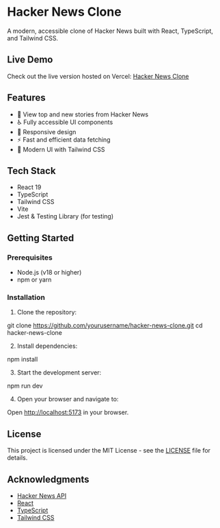 # Hacker News Clone

A modern, accessible clone of Hacker News built with React, TypeScript, and Tailwind CSS.

## Live Demo 

Check out the live version hosted on Vercel: [Hacker News Clone](https://hn-mike-lynagh.vercel.app/)

## Features

- 📰 View top and new stories from Hacker News
- ♿ Fully accessible UI components
- 📱 Responsive design
- ⚡ Fast and efficient data fetching
- 🎨 Modern UI with Tailwind CSS

## Tech Stack

- React 19
- TypeScript
- Tailwind CSS
- Vite
- Jest & Testing Library (for testing)

## Getting Started

### Prerequisites

- Node.js (v18 or higher)
- npm or yarn

### Installation

1. Clone the repository:

git clone https://github.com/yourusername/hacker-news-clone.git
cd hacker-news-clone

2. Install dependencies:

npm install

3. Start the development server:

npm run dev

4. Open your browser and navigate to:

Open [http://localhost:5173](http://localhost:5173) in your browser.


## License

This project is licensed under the MIT License - see the [LICENSE](LICENSE) file for details.

## Acknowledgments

- [Hacker News API](https://github.com/HackerNews/API)
- [React](https://reactjs.org/)
- [TypeScript](https://www.typescriptlang.org/)
- [Tailwind CSS](https://tailwindcss.com/)
